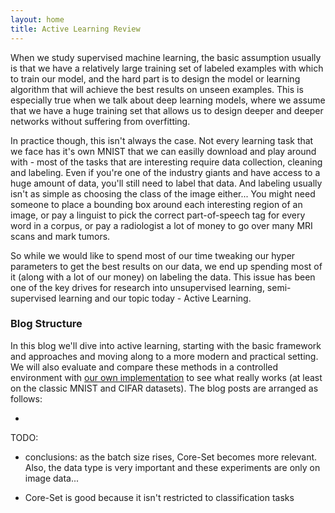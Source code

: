 ```yaml
---
layout: home
title: Active Learning Review
---
```


When we study supervised machine learning, the basic assumption usually is that we have a relatively large training set of labeled examples with which to train our model, and the hard part is to design the model or learning algorithm that will achieve the best results on unseen examples. This is especially true when we talk about deep learning models, where we assume that we have a huge training set that allows us to design deeper and deeper networks without suffering from overfitting.

In practice though, this isn't always the case. Not every learning task that we face has it's own MNIST that we can easilly download and play around with - most of the tasks that are interesting require data collection, cleaning and labeling. Even if you're one of the industry giants and have access to a huge amount of data, you'll still need to label that data. And labeling usually isn't as simple as choosing the class of the image either... You might need someone to place a bounding box around each interesting region of an image, or pay a linguist to pick the correct part-of-speech tag for every word in a corpus, or pay a radiologist a lot of money to go over many MRI scans and mark tumors.

So while we would like to spend most of our time tweaking our hyper parameters to get the best results on our data, we end up spending most of it (along with a lot of our money) on labeling the data. This issue has been one of the key drives for research into unsupervised learning, semi-supervised learning and our topic today - Active Learning.

### Blog Structure

In this blog we'll dive into active learning, starting with the basic framework and approaches and moving along to a more modern and practical setting. We will also evaluate and compare these methods in a controlled environment with [our own implementation][git] to see what really works (at least on the classic MNIST and CIFAR datasets). The blog posts are arranged as follows:

- 

TODO:

- conclusions: as the batch size rises, Core-Set becomes more relevant. Also, the data type is very important and these experiments are only on image data...

- Core-Set is good because it isn't restricted to classification tasks



[git]: https://github.com/dsgissin/DiscriminativeActiveLearning
